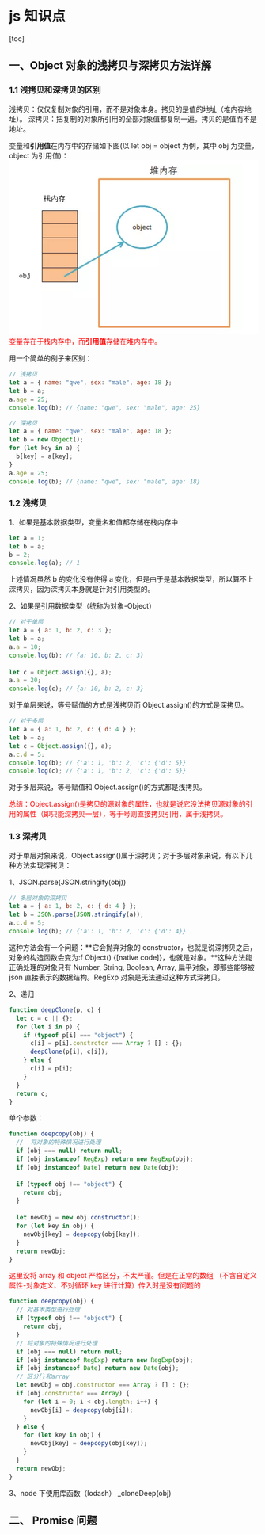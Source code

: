 # js 知识点

[toc]

## 一、Object 对象的浅拷贝与深拷贝方法详解

### 1.1 浅拷贝和深拷贝的区别

浅拷贝：仅仅复制对象的引用，而不是对象本身。拷贝的是值的地址（堆内存地址）。
深拷贝：把复制的对象所引用的全部对象值都复制一遍。拷贝的是值而不是地址。

变量和**引用值**在内存中的存储如下图(以 let obj = object 为例，其中 obj 为变量，object 为引用值)：
![变量和值在内存中的表示](./pic/copy1.png)
<font color='red'>变量存在于栈内存中，而**引用值**存储在堆内存中。</font>

用一个简单的例子来区别：

```js
// 浅拷贝
let a = { name: "qwe", sex: "male", age: 18 };
let b = a;
a.age = 25;
console.log(b); // {name: "qwe", sex: "male", age: 25}
```

```js
// 深拷贝
let a = { name: "qwe", sex: "male", age: 18 };
let b = new Object();
for (let key in a) {
  b[key] = a[key];
}
a.age = 25;
console.log(b); // {name: "qwe", sex: "male", age: 18}
```

### 1.2 浅拷贝

1、如果是基本数据类型，变量名和值都存储在栈内存中

```js
let a = 1;
let b = a;
b = 2;
console.log(a); // 1
```

上述情况虽然 b 的变化没有使得 a 变化，但是由于是基本数据类型，所以算不上深拷贝，因为深拷贝本身就是针对引用类型的。

2、如果是引用数据类型（统称为对象-Object）

```js
// 对于单层
let a = { a: 1, b: 2, c: 3 };
let b = a;
a.a = 10;
console.log(b); // {a: 10, b: 2, c: 3}

let c = Object.assign({}, a);
a.a = 20;
console.log(c); // {a: 10, b: 2, c: 3}
```

对于单层来说，等号赋值的方式是浅拷贝而 Object.assign()的方式是深拷贝。

```js
// 对于多层
let a = { a: 1, b: 2, c: { d: 4 } };
let b = a;
let c = Object.assign({}, a);
a.c.d = 5;
console.log(b); // {'a': 1, 'b': 2, 'c': {'d': 5}}
console.log(c); // {'a': 1, 'b': 2, 'c': {'d': 5}}
```

对于多层来说，等号赋值和 Object.assign()的方式都是浅拷贝。

<font color='red'>总结：Object.assign()是拷贝的源对象的属性，也就是说它没法拷贝源对象的引用的属性（即只能深拷贝一层），等于号则直接拷贝引用，属于浅拷贝。</font>

### 1.3 深拷贝

对于单层对象来说，Object.assign()属于深拷贝；对于多层对象来说，有以下几种方法实现深拷贝：

1、JSON.parse(JSON.stringify(obj))

```js
// 多层对象的深拷贝
let a = { a: 1, b: 2, c: { d: 4 } };
let b = JSON.parse(JSON.stringify(a));
a.c.d = 5;
console.log(b); // {'a': 1, 'b': 2, 'c': {'d': 4}}
```

这种方法会有一个问题：**它会抛弃对象的 constructor，也就是说深拷贝之后，对象的构造函数会变为:f Object() {[native code]}，也就是对象。**这种方法能正确处理的对象只有 Number, String, Boolean, Array, 扁平对象，即那些能够被 json 直接表示的数据结构。RegExp 对象是无法通过这种方式深拷贝。

2、递归

```js
function deepClone(p, c) {
  let c = c || {};
  for (let i in p) {
    if (typeof p[i] === "object") {
      c[i] = p[i].constrctor === Array ? [] : {};
      deepClone(p[i], c[i]);
    } else {
      c[i] = p[i];
    }
  }
  return c;
}
```

单个参数：

```js
function deepcopy(obj) {
  //  将对象的特殊情况进行处理
  if (obj === null) return null;
  if (obj instanceof RegExp) return new RegExp(obj);
  if (obj instanceof Date) return new Date(obj);

  if (typeof obj !== "object") {
    return obj;
  }

  let newObj = new obj.constructor();
  for (let key in obj) {
    newObj[key] = deepcopy(obj[key]);
  }
  return newObj;
}
```

<font color='red'>这里没将 array 和 object 严格区分，不太严谨。但是在正常的数组
（不含自定义属性-对象定义、不对循环 key 进行计算）传入时是没有问题的</font>

```js
function deepcopy(obj) {
  // 对基本类型进行处理
  if (typeof obj !== "object") {
    return obj;
  }
  // 将对象的特殊情况进行处理
  if (obj === null) return null;
  if (obj instanceof RegExp) return new RegExp(obj);
  if (obj instanceof Date) return new Date(obj);
  // 区分{}和array
  let newObj = obj.constructor === Array ? [] : {};
  if (obj.constructor === Array) {
    for (let i = 0; i < obj.length; i++) {
      newObj[i] = deepcopy(obj[i]);
    }
  } else {
    for (let key in obj) {
      newObj[key] = deepcopy(obj[key]);
    }
  }
  return newObj;
}
```

3、node 下使用库函数（lodash）
\_cloneDeep(obj)

## 二、 Promise 问题
